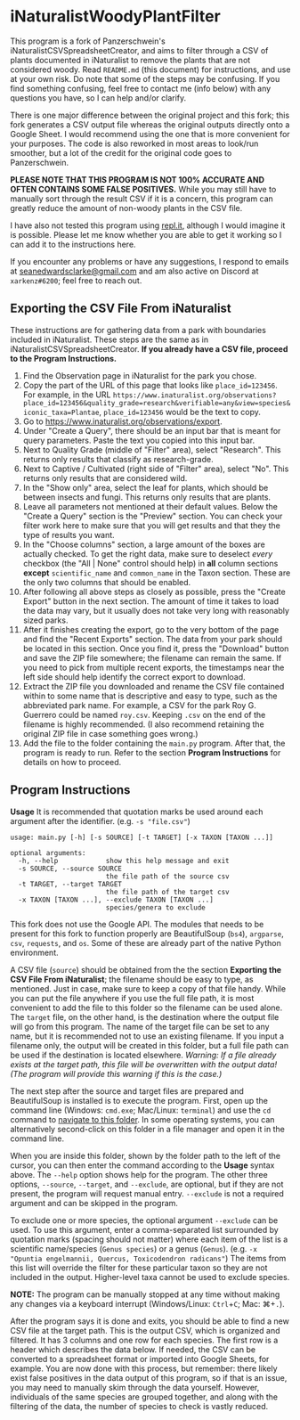 # iNaturalistWoodyPlantFilter

This program is a fork of Panzerschwein's iNaturalistCSVSpreadsheetCreator, and aims to filter through a CSV of plants documented in iNaturalist to remove the plants that are not considered woody. Read `README.md` (this document) for instructions, and use at your own risk. Do note that some of the steps may be confusing. If you find something confusing, feel free to contact me (info below) with any questions you have, so I can help and/or clarify.

There is one major difference between the original project and this fork; this fork generates a CSV output file whereas the original outputs directly onto a Google Sheet. I would recommend using the one that is more convenient for your purposes. The code is also reworked in most areas to look/run smoother, but a lot of the credit for the original code goes to Panzerschwein.

**PLEASE NOTE THAT THIS PROGRAM IS NOT 100% ACCURATE AND OFTEN CONTAINS SOME FALSE POSITIVES.** While you may still have to manually sort through the result CSV if it is a concern, this program can greatly reduce the amount of non-woody plants in the CSV file.

I have also not tested this program using [repl.it](https://replit.com/), although I would imagine it is possible. Please let me know whether you are able to get it working so I can add it to the instructions here.

If you encounter any problems or have any suggestions, I respond to emails at seanedwardsclarke@gmail.com and am also active on Discord at `xarkenz#6200`; feel free to reach out.

## Exporting the CSV File From iNaturalist

These instructions are for gathering data from a park with boundaries included in iNaturalist. These steps are the same as in iNaturalistCSVSpreadsheetCreator. **If you already have a CSV file, proceed to the Program Instructions.**

1. Find the Observation page in iNaturalist for the park you chose.
2. Copy the part of the URL of this page that looks like `place_id=123456`. For example, in the URL `https://www.inaturalist.org/observations?place_id=123456&quality_grade=research&verifiable=any&view=species&iconic_taxa=Plantae`, `place_id=123456` would be the text to copy.
3. Go to https://www.inaturalist.org/observations/export.
4. Under "Create a Query", there should be an input bar that is meant for query parameters. Paste the text you copied into this input bar.
5. Next to Quality Grade (middle of "Filter" area), select "Research". This returns only results that classify as research-grade.
6. Next to Captive / Cultivated (right side of "Filter" area), select "No". This returns only results that are considered wild.
7. In the "Show only" area, select the leaf for plants, which should be between insects and fungi. This returns only results that are plants.
8. Leave all parameters not mentioned at their default values. Below the "Create a Query" section is the "Preview" section. You can check your filter work here to make sure that you will get results and that they the type of results you want.
9. In the "Choose columns" section, a large amount of the boxes are actually checked. To get the right data, make sure to deselect *every* checkbox (the "All | None" control should help) in **all** column sections **except** `scientific_name` and `common_name` in the Taxon section. These are the only two columns that should be enabled.
10. After following all above steps as closely as possible, press the "Create Export" button in the next section. The amount of time it takes to load the data may vary, but it usually does not take very long with reasonably sized parks.
11. After it finishes creating the export, go to the very bottom of the page and find the "Recent Exports" section. The data from your park should be located in this section. Once you find it, press the "Download" button and save the ZIP file somewhere; the filename can remain the same. If you need to pick from multiple recent exports, the timestamps near the left side should help identify the correct export to download.
12. Extract the ZIP file you downloaded and rename the CSV file contained within to some name that is descriptive and easy to type, such as the abbreviated park name. For example, a CSV for the park Roy G. Guerrero could be named `roy.csv`. Keeping `.csv` on the end of the filename is highly recommended. (I also recommend retaining the original ZIP file in case something goes wrong.)
13. Add the file to the folder containing the `main.py` program. After that, the program is ready to run. Refer to the section **Program Instructions** for details on how to proceed.

## Program Instructions

**Usage**
It is recommended that quotation marks be used around each argument after the identifier. (e.g. `-s "file.csv"`)
```
usage: main.py [-h] [-s SOURCE] [-t TARGET] [-x TAXON [TAXON ...]]

optional arguments:
  -h, --help            show this help message and exit
  -s SOURCE, --source SOURCE
                        the file path of the source csv
  -t TARGET, --target TARGET
                        the file path of the target csv
  -x TAXON [TAXON ...], --exclude TAXON [TAXON ...]
                        species/genera to exclude
```

This fork does not use the Google API. The modules that needs to be present for this fork to function properly are BeautifulSoup (`bs4`), `argparse`, `csv`, `requests`, and `os`. Some of these are already part of the native Python environment.

A CSV file (`source`) should be obtained from the the section **Exporting the CSV File From iNaturalist**; the filename should be easy to type, as mentioned. Just in case, make sure to keep a copy of that file handy. While you can put the file anywhere if you use the full file path, it is most convenient to add the file to this folder so the filename can be used alone. The `target` file, on the other hand, is the destination where the output file will go from this program. The name of the target file can be set to any name, but it is recommended not to use an existing filename. If you input a filename only, the output will be created in this folder, but a full file path can be used if the destination is located elsewhere. *Warning: If a file already exists at the target path, this file will be overwritten with the output data! (The program will provide this warning if this is the case.)*

The next step after the source and target files are prepared and BeautifulSoup is installed is to execute the program. First, open up the command line (Windows: `cmd.exe`; Mac/Linux: `terminal`) and use the `cd` command to [navigate to this folder](https://ss64.com/nt/cd.html). In some operating systems, you can alternatively second-click on this folder in a file manager and open it in the command line.

When you are inside this folder, shown by the folder path to the left of the cursor, you can then enter the command according to the **Usage** syntax above. The `--help` option shows help for the program. The other three options, `--source`, `--target`, and `--exclude`, are optional, but if they are not present, the program will request manual entry. `--exclude` is not a required argument and can be skipped in the program.

To exclude one or more species, the optional argument `--exclude` can be used. To use this argument, enter a comma-separated list surrounded by quotation marks (spacing should not matter) where each item of the list is a scientific name/species (`Genus species`) or a genus (`Genus`). (e.g. `-x "Opuntia engelmannii, Quercus, Toxicodendron radicans"`) The items from this list will override the filter for these particular taxon so they are not included in the output. Higher-level taxa cannot be used to exclude species.

**NOTE:** The program can be manually stopped at any time without making any changes via a keyboard interrupt (Windows/Linux: `Ctrl`+`C`; Mac: &#8984;+`.`).

After the program says it is done and exits, you should be able to find a new CSV file at the target path. This is the output CSV, which is organized and filtered. It has 3 columns and one row for each species. The first row is a header which describes the data below. If needed, the CSV can be converted to a spreadsheet format or imported into Google Sheets, for example. You are now done with this process, but remember: there likely exist false positives in the data output of this program, so if that is an issue, you may need to manually skim through the data yourself. However, individuals of the same species are grouped together, and along with the filtering of the data, the number of species to check is vastly reduced.
